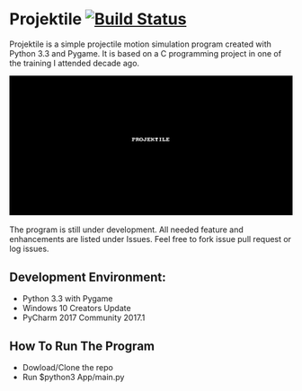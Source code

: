 # Projektile [![Build Status](https://travis-ci.org/trashvin/Projektile.svg?branch=master)](https://travis-ci.org/trashvin/Projektile)


Projektile is a simple projectile motion simulation program created with Python 3.3 and Pygame. It is based on a C programming project in one of the training I attended decade ago.

![](Screenshots/projektile.gif)


The program is still under development. All needed feature and enhancements are listed under Issues. Feel free to fork issue pull request or log issues.

## Development Environment:
- Python 3.3 with Pygame
- Windows 10 Creators Update
- PyCharm 2017 Community 2017.1

## How To Run The Program
- Dowload/Clone the repo
- Run $python3 App/main.py

